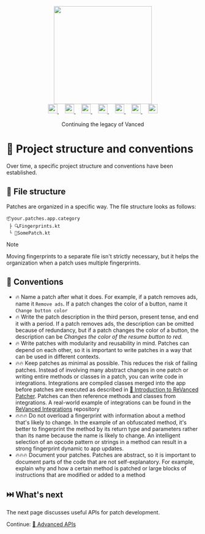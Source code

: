 <p align="center">
  <picture>
    <source
      width="256px"
      media="(prefers-color-scheme: dark)"
      srcset="../assets/revanced-headline/revanced-headline-vertical-dark.svg"
    >
    <img 
      width="256px"
      src="../assets/revanced-headline/revanced-headline-vertical-light.svg"
    >
  </picture>
  <br>
  <a href="https://revanced.app/">
     <picture>
         <source height="24px" media="(prefers-color-scheme: dark)" srcset="../assets/revanced-logo/revanced-logo.svg" />
         <img height="24px" src="../assets/revanced-logo/revanced-logo.svg" />
     </picture>
   </a>&nbsp;&nbsp;&nbsp;
   <a href="https://github.com/ReVanced">
       <picture>
           <source height="24px" media="(prefers-color-scheme: dark)" srcset="https://i.ibb.co/dMMmCrW/Git-Hub-Mark.png" />
           <img height="24px" src="https://i.ibb.co/9wV3HGF/Git-Hub-Mark-Light.png" />
       </picture>
   </a>&nbsp;&nbsp;&nbsp;
   <a href="http://revanced.app/discord">
       <picture>
           <source height="24px" media="(prefers-color-scheme: dark)" srcset="https://user-images.githubusercontent.com/13122796/178032563-d4e084b7-244e-4358-af50-26bde6dd4996.png" />
           <img height="24px" src="https://user-images.githubusercontent.com/13122796/178032563-d4e084b7-244e-4358-af50-26bde6dd4996.png" />
       </picture>
   </a>&nbsp;&nbsp;&nbsp;
   <a href="https://reddit.com/r/revancedapp">
       <picture>
           <source height="24px" media="(prefers-color-scheme: dark)" srcset="https://user-images.githubusercontent.com/13122796/178032351-9d9d5619-8ef7-470a-9eec-2744ece54553.png" />
           <img height="24px" src="https://user-images.githubusercontent.com/13122796/178032351-9d9d5619-8ef7-470a-9eec-2744ece54553.png" />
       </picture>
   </a>&nbsp;&nbsp;&nbsp;
   <a href="https://t.me/app_revanced">
      <picture>
         <source height="24px" media="(prefers-color-scheme: dark)" srcset="https://user-images.githubusercontent.com/13122796/178032213-faf25ab8-0bc3-4a94-a730-b524c96df124.png" />
         <img height="24px" src="https://user-images.githubusercontent.com/13122796/178032213-faf25ab8-0bc3-4a94-a730-b524c96df124.png" />
      </picture>
   </a>&nbsp;&nbsp;&nbsp;
   <a href="https://x.com/revancedapp">
      <picture>
         <source media="(prefers-color-scheme: dark)" srcset="https://user-images.githubusercontent.com/93124920/270180600-7c1b38bf-889b-4d68-bd5e-b9d86f91421a.png">
         <img height="24px" src="https://user-images.githubusercontent.com/93124920/270108715-d80743fa-b330-4809-b1e6-79fbdc60d09c.png" />
      </picture>
   </a>&nbsp;&nbsp;&nbsp;
   <a href="https://www.youtube.com/@ReVanced">
      <picture>
         <source height="24px" media="(prefers-color-scheme: dark)" srcset="https://user-images.githubusercontent.com/13122796/178032714-c51c7492-0666-44ac-99c2-f003a695ab50.png" />
         <img height="24px" src="https://user-images.githubusercontent.com/13122796/178032714-c51c7492-0666-44ac-99c2-f003a695ab50.png" />
     </picture>
   </a>
   <br>
   <br>
   Continuing the legacy of Vanced
</p>

# 📜 Project structure and conventions

Over time, a specific project structure and conventions have been established.

## 📁 File structure

Patches are organized in a specific way. The file structure looks as follows:

```text
📦your.patches.app.category
 ├ 🔍Fingerprints.kt
 └ 🧩SomePatch.kt
```

> [!NOTE]
> Moving fingerprints to a separate file isn't strictly necessary, but it helps the organization when a patch uses multiple fingerprints.

## 📙 Conventions

- 🔥 Name a patch after what it does. For example, if a patch removes ads, name it `Remove ads`.
  If a patch changes the color of a button, name it `Change button color`
- 🔥 Write the patch description in the third person, present tense, and end it with a period.
  If a patch removes ads, the description can be omitted because of redundancy,
but if a patch changes the color of a button, the description can be _Changes the color of the resume button to red._
- 🔥 Write patches with modularity and reusability in mind. Patches can depend on each other,
so it is important to write patches in a way that can be used in different contexts.
- 🔥🔥 Keep patches as minimal as possible. This reduces the risk of failing patches.
  Instead of involving many abstract changes in one patch or writing entire methods or classes in a patch,
  you can write code in integrations. Integrations are compiled classes merged into the app
before patches are executed as described in [💉 Introduction to ReVanced Patcher](1_patcher_intro).
  Patches can then reference methods and classes from integrations.
  A real-world example of integrations can be found in the [ReVanced Integrations](https://github.com/ReVanced/revanced-integrations) repository
- 🔥🔥🔥 Do not overload a fingerprint with information about a method that's likely to change.
  In the example of an obfuscated method, it's better to fingerprint the method by its return type
and parameters rather than its name because the name is likely to change. An intelligent selection
of an opcode pattern or strings in a method can result in a strong fingerprint dynamic to app updates.
- 🔥🔥🔥 Document your patches. Patches are abstract, so it is important to document parts of the code
that are not self-explanatory. For example, explain why and how a certain method is patched or large blocks
of instructions that are modified or added to a method

## ⏭️ What's next

The next page discusses useful APIs for patch development.

Continue: [💪 Advanced APIs](4_apis.md)
